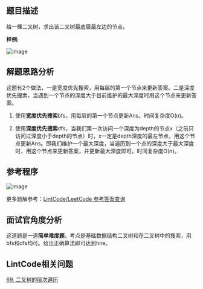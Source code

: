 ## 题目描述

给一棵二叉树，求出该二叉树最底层最左边的节点。

**样例:**

![image](https://github.com/ninechapter-algorithm/ninechapter-algorithm/blob/master/pictures/%E6%89%BE%E4%BA%8C%E5%8F%89%E6%A0%91%E6%9C%80%E5%BA%95%E5%B1%82%E6%9C%80%E5%B7%A6%E8%BE%B9%E7%9A%84%E8%8A%82%E7%82%B9-%E6%A0%B7%E4%BE%8B.png)

## 解题思路分析

这题有2个做法，一是宽度优先搜索，用每层的第一个节点来更新答案。二是深度优先搜索，当遇到一个节点的深度大于目前维护的最大深度时用这个节点来更新答案。

1.  使用**宽度优先搜索**bfs，用每层的第一个节点更新Ans。时间复杂度O(n)。

2.  使用**深度优先搜索**dfs，当我们第一次访问一个深度为depth的节点x（之前只访问过深度小于depth的节点）时，x一定是depth深度的最左节点，用这个节点更新Ans。即我们维护一个最大深度，当遍历到一个点的深度大于最大深度时，用这个节点来更新答案，并更新最大深度即可。时间复杂度O(n)。

## 参考程序

![image](https://github.com/ninechapter-algorithm/ninechapter-algorithm/blob/master/pictures/%E6%89%BE%E4%BA%8C%E5%8F%89%E6%A0%91%E6%9C%80%E5%BA%95%E5%B1%82%E6%9C%80%E5%B7%A6%E8%BE%B9%E7%9A%84%E8%8A%82%E7%82%B9.%E9%A2%98%E8%A7%A3.png)

更多题解参考：[LintCode/LeetCode 参考答案查询](http://www.jiuzhang.com/solution/find-bottom-left-tree-value/?utm_source=sc-github-lm)

## 面试官角度分析

这道题是一道**简单难度题**，考点是基础数据结构二叉树和在二叉树中的搜索，用bfs和dfs均可。给出正确算法即可达到hire。

## LintCode相关问题

[69. 二叉树的层次遍历](https://www.lintcode.com/problem/binary-tree-level-order-traversal/?utm_source=sc-github-lm)

